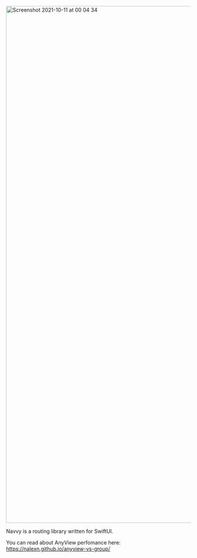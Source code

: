 <img width="1411" alt="Screenshot 2021-10-11 at 00 04 34" src="https://user-images.githubusercontent.com/12977011/136712919-3908e9d8-a4ea-4fd7-acca-0aba16758e2e.png">

Navvy is a routing library written for SwiftUI.

You can read about AnyView perfomance here:
https://nalexn.github.io/anyview-vs-group/

